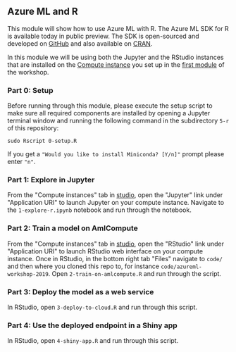 <!-- #region -->
## Azure ML and R

This module will show how to use Azure ML with R. The Azure ML SDK for R is available today in public preview. The SDK is open-sourced and developed on [GitHub](https://github.com/Azure/azureml-sdk-for-r) and also available on [CRAN](https://cran.r-project.org/web/packages/azuremlsdk/index.html).

In this module we will be using both the Jupyter and the RStudio instances that are installed on the [Compute instance](https://docs.microsoft.com/en-us/azure/machine-learning/concept-compute-instance) you set up in the [first module](https://github.com/danielsc/azureml-workshop-2019/blob/master/1-workspace-concepts/1-setup-compute.md) of the workshop.

### Part 0: Setup
Before running through this module, please execute the setup script to make sure all required components are installed by opening a Jupyter terminal window and running the following command in the subdirectory `5-r` of this repository:

```
sudo Rscript 0-setup.R
```

If you get a `"Would you like to install Miniconda? [Y/n]"` prompt please enter `"n"`.

### Part 1: Explore in Jupyter
From the "Compute instances" tab in [studio](ml.azure.com), open the "Jupyter" link under "Application URI" to launch Jupyter on your compute instance. Navigate to the `1-explore-r.ipynb` notebook and run through the notebook.

### Part 2: Train a model on AmlCompute
From the "Compute instances" tab in [studio](ml.azure.com), open the "RStudio" link under "Application URI" to launch RStudio web interface on your compute instance. Once in RStudio, in the bottom right tab "Files" navigate to `code/` and then where you cloned this repo to, for instance `code/azureml-workshop-2019`. Open `2-train-on-amlcompute.R` and run through the script.

### Part 3: Deploy the model as a web service
In RStudio, open `3-deploy-to-cloud.R` and run through this script.

### Part 4: Use the deployed endpoint in a Shiny app
In RStudio, open `4-shiny-app.R` and run through this script.

<!-- #endregion -->


